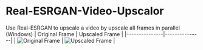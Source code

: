 # Real-ESRGAN-Video-Upscalor
Use Real-ESRGAN to upscale a video by upscale all frames in parallel (Windows)
| Original Frame | Upscaled Frame |
|---------------|---------------|
| ![Original Frame](original.png) | ![Upscaled Frame](upscaled.png) |
